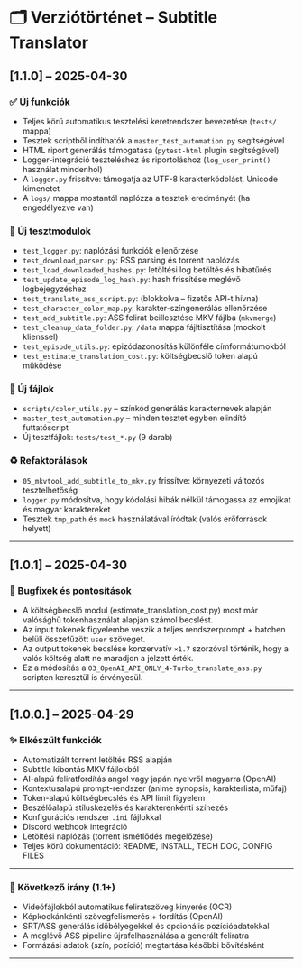 # 🗂️ Verziótörténet – Subtitle Translator

## [1.1.0] – 2025-04-30

### ✅ Új funkciók

- Teljes körű automatikus tesztelési keretrendszer bevezetése (`tests/` mappa)
- Tesztek scriptből indíthatók a `master_test_automation.py` segítségével
- HTML riport generálás támogatása (`pytest-html` plugin segítségével)
- Logger-integráció teszteléshez és riportoláshoz (`log_user_print()` használat mindenhol)
- A `logger.py` frissítve: támogatja az UTF-8 karakterkódolást, Unicode kimenetet
- A `logs/` mappa mostantól naplózza a tesztek eredményét (ha engedélyezve van)

### 🧪 Új tesztmodulok

- `test_logger.py`: naplózási funkciók ellenőrzése
- `test_download_parser.py`: RSS parsing és torrent naplózás
- `test_load_downloaded_hashes.py`: letöltési log betöltés és hibatűrés
- `test_update_episode_log_hash.py`: hash frissítése meglévő logbejegyzéshez
- `test_translate_ass_script.py`: (blokkolva – fizetős API-t hívna)
- `test_character_color_map.py`: karakter-színgenerálás ellenőrzése
- `test_add_subtitle.py`: ASS felirat beillesztése MKV fájlba (`mkvmerge`)
- `test_cleanup_data_folder.py`: `/data` mappa fájltisztítása (mockolt klienssel)
- `test_episode_utils.py`: epizódazonosítás különféle címformátumokból
- `test_estimate_translation_cost.py`: költségbecslő token alapú működése

### 📂 Új fájlok

- `scripts/color_utils.py` – színkód generálás karakternevek alapján
- `master_test_automation.py` – minden tesztet egyben elindító futtatóscript
- Új tesztfájlok: `tests/test_*.py` (9 darab)

### ♻️ Refaktorálások

- `05_mkvtool_add_subtitle_to_mkv.py` frissítve: környezeti változós tesztelhetőség
- `logger.py` módosítva, hogy kódolási hibák nélkül támogassa az emojikat és magyar karaktereket
- Tesztek `tmp_path` és `mock` használatával íródtak (valós erőforrások helyett)

---

## [1.0.1] – 2025-04-30

### 🐛 Bugfixek és pontosítások

- A költségbecslő modul (estimate_translation_cost.py) most már valósághű tokenhasználat alapján számol becslést.
- Az input tokenek figyelembe veszik a teljes rendszerprompt + batchen belüli összefűzött `user` szöveget.
- Az output tokenek becslése konzervatív `×1.7` szorzóval történik, hogy a valós költség alatt ne maradjon a jelzett érték.
- Ez a módosítás a `03_OpenAI_API_ONLY_4-Turbo_translate_ass.py` scripten keresztül is érvényesül.

---

## [1.0.0.] – 2025-04-29

### ✨ Elkészült funkciók

- Automatizált torrent letöltés RSS alapján
- Subtitle kibontás MKV fájlokból
- AI-alapú feliratfordítás angol vagy japán nyelvről magyarra (OpenAI)
- Kontextusalapú prompt-rendszer (anime synopsis, karakterlista, műfaj)
- Token-alapú költségbecslés és API limit figyelem
- Beszélőalapú stíluskezelés és karakterenkénti színezés
- Konfigurációs rendszer `.ini` fájlokkal
- Discord webhook integráció
- Letöltési naplózás (torrent ismétlődés megelőzése)
- Teljes körű dokumentáció: README, INSTALL, TECH DOC, CONFIG FILES

---

### 🔭 Következő irány (1.1+)

- Videófájlokból automatikus feliratszöveg kinyerés (OCR)
- Képkockánkénti szövegfelismerés + fordítás (OpenAI)
- SRT/ASS generálás időbélyegekkel és opcionális pozícióadatokkal
- A meglévő ASS pipeline újrafelhasználása a generált feliratra
- Formázási adatok (szín, pozíció) megtartása későbbi bővítésként

---
